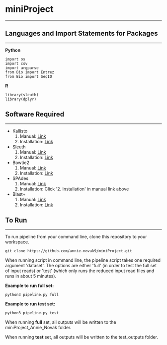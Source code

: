 # miniProject
---
## Languages and Import Statements for Packages
---
**Python**
```
import os
import csv
import argparse
from Bio import Entrez
from Bio import SeqIO
```
**R**
```
library(sleuth)
library(dplyr)
```

## Software Required ##
---
- Kallisto
    1. Manual:  [Link](https://pachterlab.github.io/kallisto/manual)
    2. Installation:  [Link](https://pachterlab.github.io/kallisto/download)
- Sleuth
    1. Manual:  [Link](https://pachterlab.github.io/sleuth/manual)
    2. Installation:  [Link](https://pachterlab.github.io/sleuth/download)
- Bowtie2
    1. Manual:  [Link](http://bowtie-bio.sourceforge.net/bowtie2/manual.shtml)
    2. Installation:  [Link](https://sites.google.com/site/wiki4metagenomics/tools/bowtie2/install)
- SPAdes
    1. Manual:  [Link](https://cab.spbu.ru/files/release3.13.0/manual.html)
    2. Installation:  Click '2. Installation' in manual link above
- Blast+
    1. Manual:  [Link](https://www.ncbi.nlm.nih.gov/books/NBK279691/)
    2. Installation:  [Link](https://www.ncbi.nlm.nih.gov/books/NBK279671/)
 
 ## To Run ##
 ---
To run pipeline from your command line, clone this repository to your workspace.
```
git clone https://github.com/annie-novak9/miniProject.git
```

When running script in command line, the pipeline script takes one required argument 'dataset'. The options are either 'full' (in order to test the full set of input reads) or 'test' (which only runs the reduced input read files and runs in about 5 minutes).

**Example to run full set:**
```
python3 pipeline.py full
```

**Example to run test set:**
```
python3 pipeline.py test
```
When running **full** set, all outputs will be written to the miniProject_Annie_Novak folder.

When running **test** set, all outputs will be written to the test_outputs folder.
